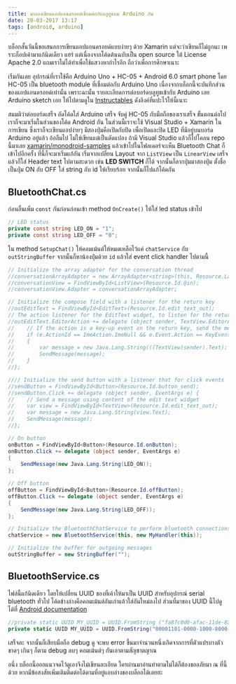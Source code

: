 ```yaml
---
title: มาลองเขียนแอปแอนดรอยด์เชื่อมต่อกับบลูทูธบน Arduino กัน
date: 20-03-2017 13:17
tags: [android, arduino]
---
```


บล็อกสั้นวันนี้ขอเสนอการเขียนแอปแอนดรอยด์แบบง่ายๆ ด้วย Xamarin แต่จะว่าเขียนก็ไม่ถูกนะ เพราะก็อปเค้ามาแก้นิดเดียว แฮร่ แต่เนื่องจากโค้ดต้นฉบับเป็น open source ใต้ License Apache 2.0 แถมเราไม่ได้ทำเพื่อใช้แสวงหากำไรอีก ถือว่าเพื่อการศึกษาเนาะ

เริ่มกันเลย อุปกรณ์ที่เราใช้คือ Arduino Uno + HC-05 + Android 6.0 smart phone โดย HC-05 เป็น bluetooth module ที่เชื่อมต่อกับ Arduino Uno เนื่องจากบล็อกนี้จะบันทึกส่วนของแอปแอนดรอยด์เท่านั้น เพราะฉะนั้น รายละเอียดการต่อบอร์ดบลูทูธเข้ากับ Arduino เอย Arduino sketch เอย ให้ไปตามดูใน [Instructables](http://www.instructables.com/id/Arduino-AND-Bluetooth-HC-05-Connecting-easily/?ALLSTEPS) ดังลิงค์ที่แปะไว้ให้นี้เนาะ

สมมติว่าต่อบอร์ดเสร็จ อัดโค้ดใส่ Arduino เสร็จ จับคู่ HC-05 กับมือถือของเราเสร็จ ขั้นตอนต่อไปเราก็จะมาเริ่มในส่วนของโค้ด Android กัน ในส่วนนี้เราจะใช้ Visual Studio + Xamarin ในการเขียน ซึ่งเราก็จะเขียนแอปง่ายๆ มีสองปุ่มคือเปิดกับปิด เพื่อเปิดและปิด LED ที่มีอยู่บนบอร์ด Arduino อยู่แล้ว อ้อลืมไป ไม่ใช่เขียนแต่เป็นดัดแปลง ถ้ามี Visual Studio แล้วก็ไปโคลน repo นี้มาเลย [xamarin/monodroid-samples](git@github.com:xamarin/monodroid-samples.git) แล้วเข้าไปในโฟลเดอร์จะเห็น Bluetooth Chat ก็เข้าไปอีกครั้ง ที่นี้ก็จะมาเริ่มแก้กัน เริ่มจากเปลี่ยน Layout จาก `ListView` เป็น `LinearView` เสร็จแล้วก็ใส่ Header text ไปตามสะดวก เช่น **LED SWITCH** ก็ได้ จากนั้นก็ลากปุ่มมาสองปุ่ม ตั้งชื่อเป็นปุ่ม ON กับ OFF ใส่ string กับ id ให้เรียบร้อย จากนั้นก็ไปแก้โค้ดกัน

## BluetoothChat.cs

ก่อนอื่นเพิ่ม `const` กันก่อนก่อนเข้า method `OnCreate()` ให้ใส่ led status เข้าไป

```cs
// LED status
private const string LED_ON = "1";
private const string LED_OFF = "0";
```

ใน method `SetupChat()` ให้คอมเม้นต์ให้หมดเหลือไว้แค่ `chatService` กับ `outStringBuffer` จากนั้นก็หาน้องปุ่มด้วย `id` แล้วใส่ event click handler ไปตามนี้

```cs
// Initialize the array adapter for the conversation thread
//conversationArrayAdapter = new ArrayAdapter<string>(this, Resource.Layout.message);
//conversationView = FindViewById<ListView>(Resource.Id.@in);
//conversationView.Adapter = conversationArrayAdapter;

// Initialize the compose field with a listener for the return key
//outEditText = FindViewById<EditText>(Resource.Id.edit_text_out);
// The action listener for the EditText widget, to listen for the return key
//outEditText.EditorAction += delegate (object sender, TextView.EditorActionEventArgs e) {
//    // If the action is a key-up event on the return key, send the message
//    if (e.ActionId == ImeAction.ImeNull && e.Event.Action == KeyEventActions.Up)
//    {
//        var message = new Java.Lang.String(((TextView)sender).Text);
//        SendMessage(message);
//    }
//};

//// Initialize the send button with a listener that for click events
//sendButton = FindViewById<Button>(Resource.Id.button_send);
//sendButton.Click += delegate (object sender, EventArgs e) {
//    // Send a message using content of the edit text widget
//    var view = FindViewById<TextView>(Resource.Id.edit_text_out);
//    var message = new Java.Lang.String(view.Text);
//    SendMessage(message);
//};

// On button
onButton = FindViewById<Button>(Resource.Id.onButton);
onButton.Click += delegate (object sender, EventArgs e)
{
    SendMessage(new Java.Lang.String(LED_ON));
};

// Off button
offButton = FindViewById<Button>(Resource.Id.offButton);
offButton.Click += delegate (object sender, EventArgs e)
{
    SendMessage(new Java.Lang.String(LED_OFF));
};

// Initialize the BluetoothChatService to perform bluetooth connections
chatService = new BluetoothService(this, new MyHandler(this));

// Initialize the buffer for outgoing messages
outStringBuffer = new StringBuffer("");
```

## BluetoothService.cs

ไฟล์นี้แก้นิดเดียว โดยให้เปลี่ยน UUID ของที่เค้าให้มาเป็น UUID สำหรับอุปกรณ์ serial bluetooth ทั่วไป โค้ดข้างล่างคือคอมเม้นต์อันเก่าแล้วใส่อันใหม่ลงไป ส่วนที่มาของ UUID นี้ไปดูได้ที่ [Android documentation](https://developer.android.com/reference/android/bluetooth/BluetoothDevice.html#createInsecureRfcommSocketToServiceRecord(java.util.UUID))

 ```cs
//private static UUID MY_UUID = UUID.FromString ("fa87c0d0-afac-11de-8a39-0800200c9a66");
private static UUID MY_UUID = UUID.FromString("00001101-0000-1000-8000-00805F9B34FB");
 ```

 เสร็จละ จากนั้นก็เสียบมือถือ debug ดู จะพบ error ขึ้นมาจำนวนหนึ่งเกิดจากการที่ตัวแปรบางตัวขาดๆ เกินๆ ก็ตาม debug ลบๆ คอมเม้นต์ๆ กันเอาตามสัญชาตญาณ

 อนึ่ง บล็อกนี้ออกแนวจดไว้ดูเองจึงไม่เขียนละเอียด ใครผ่านมาอ่านทำตามไม่ได้ก็ต้องขออภัยมา ณ ที่นี้ด้วย หากมีข้อสงสัยเพิ่มเติมติดต่อได้ตามที่อยู่แถบล่างของบล็อกได้เลยฮะ